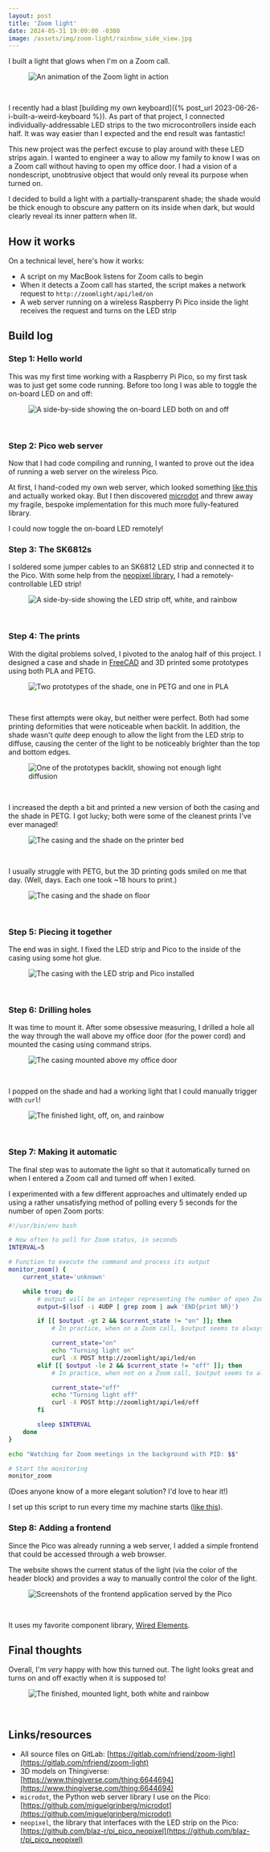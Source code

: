 ```yaml
---
layout: post
title: 'Zoom light'
date: 2024-05-31 19:09:00 -0300
image: /assets/img/zoom-light/rainbow_side_view.jpg
---
```


I built a light that glows when I'm on a Zoom call.

<figure>
    <img loading="lazy" src="{{ 'assets/img/zoom-light/animated.webp' | relative_url }}" alt="An animation of the Zoom light in action" />
</figure>
<br />

I recently had a blast [building my own keyboard]({% post_url 2023-06-26-i-built-a-weird-keyboard %}). As part of that project, I connected individually-addressable LED strips to the two microcontrollers inside each half. It was way easier than I expected and the end result was fantastic!

This new project was the perfect excuse to play around with these LED strips again. I wanted to engineer a way to allow my family to know I was on a Zoom call without having to open my office door. I had a vision of a nondescript, unobtrusive object that would only reveal its purpose when turned on.

I decided to build a light with a partially-transparent shade; the shade would be thick enough to obscure any pattern on its inside when dark, but would clearly reveal its inner pattern when lit.

## How it works

On a technical level, here's how it works:

- A script on my MacBook listens for Zoom calls to begin
- When it detects a Zoom call has started, the script makes a network request to `http://zoomlight/api/led/on`
- A web server running on a wireless Raspberry Pi Pico inside the light receives the request and turns on the LED strip

## Build log

### Step 1: Hello world

This was my first time working with a Raspberry Pi Pico, so my first task was to just get some code running. Before too long I was able to toggle the on-board LED on and off:

<figure>
    <img loading="lazy" src="{{ 'assets/img/zoom-light/on_board_led_side_by_side.jpg' | relative_url }}" alt="A side-by-side showing the on-board LED both on and off" />
</figure>
<br />

### Step 2: Pico web server

Now that I had code compiling and running, I wanted to prove out the idea of running a web server on the wireless Pico.

At first, I hand-coded my own web server, which looked something [like this](https://gitlab.com/nfriend/zoom-light/-/blob/3775855bb3be1061513290f782dfd00e5f66b15e/server.py) and actually worked okay. But I then discovered [microdot](https://github.com/miguelgrinberg/microdot) and threw away my fragile, bespoke implementation for this much more fully-featured library.

I could now toggle the on-board LED remotely!

### Step 3: The SK6812s

I soldered some jumper cables to an SK6812 LED strip and connected it to the Pico. With some help from the [neopixel library](https://github.com/blaz-r/pi_pico_neopixel), I had a remotely-controllable LED strip!

<figure>
    <img loading="lazy" src="{{ 'assets/img/zoom-light/led_strip_side_by_side.jpg' | relative_url }}" alt="A side-by-side showing the LED strip off, white, and rainbow" />
</figure>
<br />

### Step 4: The prints

With the digital problems solved, I pivoted to the analog half of this project. I designed a case and shade in [FreeCAD](https://www.freecad.org/) and 3D printed some prototypes using both PLA and PETG.

<figure>
    <img loading="lazy" src="{{ 'assets/img/zoom-light/shade_prototypes.jpg' | relative_url }}" alt="Two prototypes of the shade, one in PETG and one in PLA" />
</figure>
<br />

These first attempts were okay, but neither were perfect. Both had some printing deformities that were noticeable when backlit. In addition, the shade wasn't _quite_ deep enough to allow the light from the LED strip to diffuse, causing the center of the light to be noticeably brighter than the top and bottom edges.

<figure>
    <img loading="lazy" src="{{ 'assets/img/zoom-light/diffusion_issues.jpg' | relative_url }}" alt="One of the prototypes backlit, showing not enough light diffusion" />
</figure>
<br />

I increased the depth a bit and printed a new version of both the casing and the shade in PETG. I got lucky; both were some of the cleanest prints I've ever managed!

<figure>
    <img loading="lazy" src="{{ 'assets/img/zoom-light/clean_prints.jpg' | relative_url }}" alt="The casing and the shade on the printer bed" />
</figure>
<br />

I usually struggle with PETG, but the 3D printing gods smiled on me that day. (Well, days. Each one took ~18 hours to print.)

<figure>
    <img loading="lazy" src="{{ 'assets/img/zoom-light/shade_and_casing.jpg' | relative_url }}" alt="The casing and the shade on floor" />
</figure>
<br />

### Step 5: Piecing it together

The end was in sight. I fixed the LED strip and Pico to the inside of the casing using some hot glue.

<figure>
    <img loading="lazy" src="{{ 'assets/img/zoom-light/open_on_floor.jpg' | relative_url }}" alt="The casing with the LED strip and Pico installed" />
</figure>
<br />

### Step 6: Drilling holes

It was time to mount it. After some obsessive measuring, I drilled a hole all the way through the wall above my office door (for the power cord) and mounted the casing using command strips.

<figure>
    <img loading="lazy" src="{{ 'assets/img/zoom-light/mounted.jpg' | relative_url }}" alt="The casing mounted above my office door" />
</figure>
<br />

I popped on the shade and had a working light that I could manually trigger with `curl`!

<figure>
    <img loading="lazy" src="{{ 'assets/img/zoom-light/working_side_by_side.jpg' | relative_url }}" alt="The finished light, off, on, and rainbow" />
</figure>
<br />

### Step 7: Making it automatic

The final step was to automate the light so that it automatically turned on when I entered a Zoom call and turned off when I exited.

I experimented with a few different approaches and ultimately ended up using a rather unsatisfying method of polling every 5 seconds for the number of open Zoom ports:

```sh
#!/usr/bin/env bash

# How often to poll for Zoom status, in seconds
INTERVAL=5

# Function to execute the command and process its output
monitor_zoom() {
    current_state='unknown'

    while true; do
        # output will be an integer representing the number of open Zoom ports
        output=$(lsof -i 4UDP | grep zoom | awk 'END{print NR}')

        if [[ $output -gt 2 && $current_state != "on" ]]; then
            # In practice, when on a Zoom call, $output seems to always be 6

            current_state="on"
            echo "Turning light on"
            curl -X POST http://zoomlight/api/led/on
        elif [[ $output -le 2 && $current_state != "off" ]]; then
            # In practice, when not on a Zoom call, $output seems to always be 1

            current_state="off"
            echo "Turning light off"
            curl -X POST http://zoomlight/api/led/off
        fi

        sleep $INTERVAL
    done
}

echo "Watching for Zoom meetings in the background with PID: $$"

# Start the monitoring
monitor_zoom
```

(Does anyone know of a more elegant solution? I'd love to hear it!)

I set up this script to run every time my machine starts ([like this](https://stackoverflow.com/a/13372744/1063392)).

### Step 8: Adding a frontend

Since the Pico was already running a web server, I added a simple frontend that could be accessed through a web browser.

The website shows the current status of the light (via the color of the header block) and provides a way to manually control the color of the light.

<figure>
    <img loading="lazy" src="{{ 'assets/img/zoom-light/frontend.jpg' | relative_url }}" alt="Screenshots of the frontend application served by the Pico" />
</figure>
<br />

It uses my favorite component library, [Wired Elements](https://wiredjs.com/).

## Final thoughts

Overall, I'm _very_ happy with how this turned out. The light looks great and turns on and off exactly when it is supposed to!

<figure>
    <img loading="lazy" src="{{ 'assets/img/zoom-light/final_side_by_side.jpg' | relative_url }}" alt="The finished, mounted light, both white and rainbow" />
</figure>
<br />

## Links/resources

- All source files on GitLab: [https://gitlab.com/nfriend/zoom-light](https://gitlab.com/nfriend/zoom-light)
- 3D models on Thingiverse: [https://www.thingiverse.com/thing:6644694](https://www.thingiverse.com/thing:6644694)
- `microdot`, the Python web server library I use on the Pico: [https://github.com/miguelgrinberg/microdot](https://github.com/miguelgrinberg/microdot)
- `neopixel`, the library that interfaces with the LED strip on the Pico: [https://github.com/blaz-r/pi_pico_neopixel](https://github.com/blaz-r/pi_pico_neopixel)
